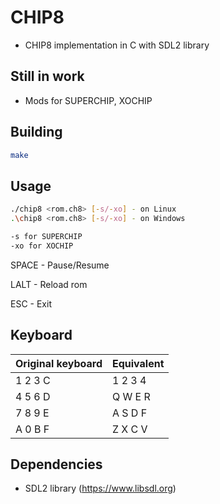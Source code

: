 # CHIP8
* CHIP8 implementation in C with SDL2 library

## Still in work
* Mods for SUPERCHIP, XOCHIP

## Building 
```bash
make
```

## Usage
```bash
./chip8 <rom.ch8> [-s/-xo] - on Linux
.\chip8 <rom.ch8> [-s/-xo] - on Windows

-s for SUPERCHIP
-xo for XOCHIP
```

SPACE - Pause/Resume

LALT - Reload rom

ESC - Exit

## Keyboard
| Original keyboard | Equivalent |
| -------------   | ------------- |
|  1	2	3	C       | 1 2 3 4      |  
|  4	5	6	D       |  Q W E R      |
|  7	8	9	E       |  A S D F      |
|  A	0	B	F       |  Z X C V       |

## Dependencies
* SDL2 library (https://www.libsdl.org)
